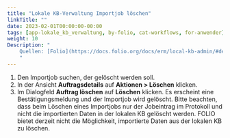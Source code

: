 ```yaml
---
title: "Lokale KB-Verwaltung Importjob löschen"
linkTitle: ""
date: 2023-02-01T00:00:00-00:00
tags: [app-lokale_kb_verwaltung, by-folio, cat-workflows, for-anwender]
weight: 10
Description: "
    Quellen: [Folio](https://docs.folio.org/docs/erm/local-kb-admin/#deleting-an-import-job) & [GBV](https://info.gbv.de/pages/viewpage.action?pageId=849084528)
    "
---
```


1.  Den Importjob suchen, der gelöscht werden soll.
2.  In der Ansicht **Auftragsdetails** auf **Aktionen > Löschen** klicken.
3.  Im Dialogfeld **Auftrag löschen** auf **Löschen** klicken. Es erscheint eine Bestätigungsmeldung und der Importjob wird gelöscht. Bitte beachten, dass beim Löschen eines Importjobs nur der Jobeintrag im Protokoll und nicht die importierten Daten in der lokalen KB gelöscht werden. FOLIO bietet derzeit nicht die Möglichkeit, importierte Daten aus der lokalen KB zu löschen.
